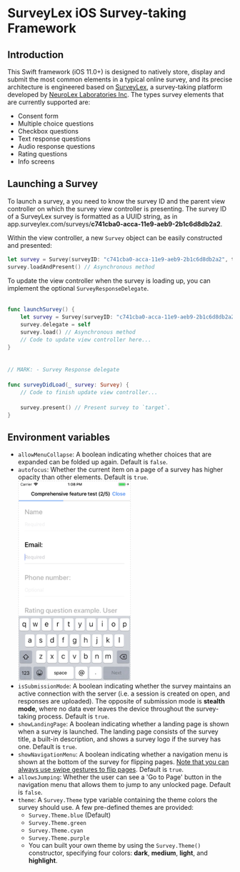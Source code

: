 # SurveyLex iOS Survey-taking Framework

## Introduction
This Swift framework (iOS 11.0+) is designed to natively store, display and submit the most common elements in a typical online survey, and its precise architecture is engineered based on  [SurveyLex](https://www.surveylex.com), a survey-taking platform developed by [NeuroLex Laboratories Inc](https://neurolex.ai). The types survey elements that are currently supported are:
- Consent form
- Multiple choice questions
- Checkbox questions
- Text response questions
- Audio response questions
- Rating questions
- Info screens

## Launching a Survey
To launch a survey, a you need to know the survey ID and the parent view controller on which the survey view controller is presenting. The survey ID of a SurveyLex survey is formatted as a UUID string, as in app.surveylex.com/surveys/**c741cba0-acca-11e9-aeb9-2b1c6d8db2a2**.

Within the view controller, a new `Survey` object can be easily constructed and presented:

```swift
let survey = Survey(surveyID: "c741cba0-acca-11e9-aeb9-2b1c6d8db2a2", target: self)
survey.loadAndPresent() // Asynchronous method
```

To update the view controller when the survey is loading up, you can implement the optional `SurveyResponseDelegate`.

```swift

func launchSurvey() {
    let survey = Survey(surveyID: "c741cba0-acca-11e9-aeb9-2b1c6d8db2a2", target: self)
    survey.delegate = self
    survey.load() // Asynchronous method
    // Code to update view controller here...
}


// MARK: - Survey Response delegate

func surveyDidLoad(_ survey: Survey) {
    // Code to finish update view controller...

    survey.present() // Present survey to `target`.
}
```

## Environment variables
- `allowMenuCollapse`: A boolean indicating whether choices that are expanded can be folded up again. Default is `false`.
- `autofocus`: Whether the current item on a page of a survey has higher opacity than other elements. Default is `true`.
  <img src="Screenshots/autofocus.png" width="250" style="border: 1px dashed #e5e5e5">
- `isSubmissionMode`: A boolean indicating whether the survey maintains an active connection with the server (i.e. a session is created on open, and responses are uploaded). The opposite of submission mode is **stealth mode**, where no data ever leaves the device throughout the survey-taking process. Default is `true`.
- `showLandingPage`: A boolean indicating whether a landing page is shown when a survey is launched. The landing page consists of the survey title, a built-in description, and shows a survey logo if the survey has one. Default is `true`.
- `showNavigationMenu`: A boolean indicating whether a navigation menu is shown at the bottom of the survey for flipping pages. <u>Note that you can always use swipe gestures to flip pages</u>. Default is `true`.
- `allowsJumping`: Whether the user can see a 'Go to Page' button in the navigation menu that allows them to jump to any unlocked page. Default is `false`.
- `theme`: A `Survey.Theme` type variable containing the theme colors the survey should use. A few pre-defined themes are provided:
  - `Survey.Theme.blue` (Default)
  - `Survey.Theme.green`
  - `Survey.Theme.cyan`
  - `Survey.Theme.purple`
  - You can built your own theme by using the `Survey.Theme()` constructor, specifying four colors: **dark**, **medium**, **light**, and **highlight**.
